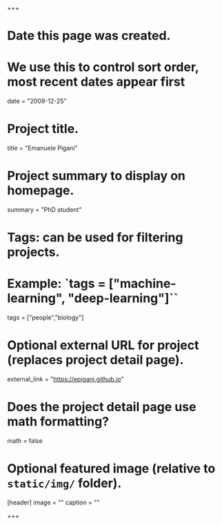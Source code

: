 +++
# Date this page was created.
# We use this to control sort order, most recent dates appear first
date = "2009-12-25"

# Project title.
title = "Emanuele Pigani"

# Project summary to display on homepage.
summary = "PhD student"

# Tags: can be used for filtering projects.
# Example: `tags = ["machine-learning", "deep-learning"]``
tags = ["people","biology"]

# Optional external URL for project (replaces project detail page).
external_link = "https://epigani.github.io"

# Does the project detail page use math formatting?
math = false

# Optional featured image (relative to `static/img/` folder).
[header]
image = ""
caption = ""

+++
